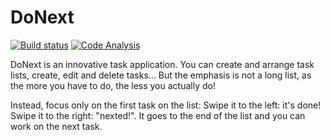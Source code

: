 # DoNext

[![Build status](https://geogeob.visualstudio.com/DoNext/_apis/build/status/DoNext-Android)](https://geogeob.visualstudio.com/DoNext/_build/latest?definitionId=3)
[![Code Analysis](https://sonarcloud.io/api/project_badges/measure?project=wismna_DoNext&metric=alert_status)](https://sonarcloud.io/dashboard?id=wismna_DoNext)

DoNext is an innovative task application.
You can create and arrange task lists, create, edit and delete tasks...
But the emphasis is not a long list, as the more you have to do, the less you actually do!

Instead, focus only on the first task on the list:
Swipe it to the left: it's done!
Swipe it to the right: "nexted!". It goes to the end of the list and you can work on the next task.